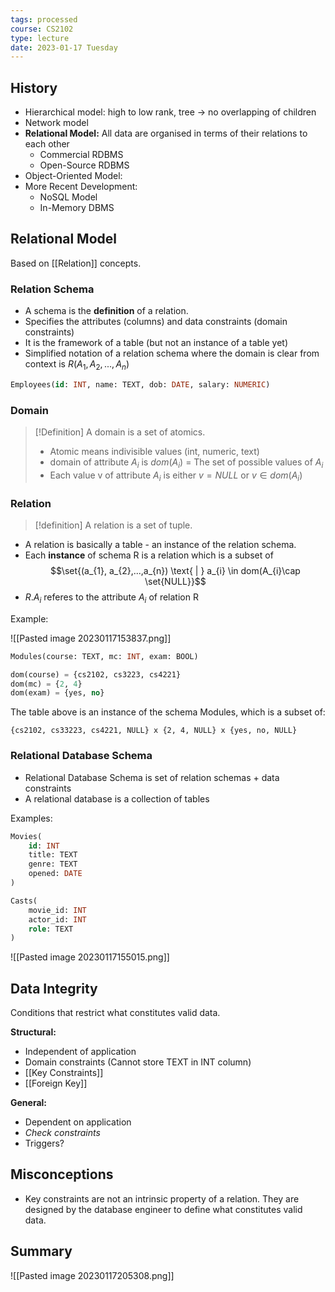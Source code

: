 ```yaml
---
tags: processed
course: CS2102
type: lecture
date: 2023-01-17 Tuesday
---
```


## History

- Hierarchical model: high to low rank, tree → no overlapping of children
- Network model
- **Relational Model:** All data are organised in terms of their relations to each other
	- Commercial RDBMS
	- Open-Source RDBMS
- Object-Oriented Model:
- More Recent Development:
	- NoSQL Model
	- In-Memory DBMS


## Relational Model

Based on [[Relation]] concepts.

### Relation Schema
- A schema is the **definition** of a relation.
- Specifies the attributes (columns) and data constraints (domain constraints)
- It is the framework of a table (but not an instance of a table yet)
- Simplified notation of a relation schema where the domain is clear from context is $R(A_1, A_{2}, ...,A_{n})$

```SQL
Employees(id: INT, name: TEXT, dob: DATE, salary: NUMERIC)
```

### Domain

>[!Definition]
> A domain is a set of atomics.
> - Atomic means indivisible values (int, numeric, text)
> - domain of attribute $A_i$ is $dom(A_i)$ = The set of possible values of $A_i$
> - Each value v of attribute $A_i$ is either $v = NULL$ or $v \in dom(A_{i})$
> 

### Relation

>[!definition]
>A relation is a set of tuple.

- A relation is basically a table - an instance of the relation schema. 
- Each **instance** of schema R is a relation which is a subset of $$\set{(a_{1}, a_{2},...,a_{n}) \text{ | } a_{i} \in dom(A_{i}\cap \set{NULL}}$$
- $R.A_i$ referes to the attribute $A_i$ of relation R

Example:

![[Pasted image 20230117153837.png]]

```SQL
Modules(course: TEXT, mc: INT, exam: BOOL)

dom(course) = {cs2102, cs3223, cs4221}
dom(mc) = {2, 4}
dom(exam) = {yes, no}
```

The table above is an instance of the schema Modules, which is a subset of:

`{cs2102, cs33223, cs4221, NULL} x {2, 4, NULL} x {yes, no, NULL}`

### Relational Database Schema

- Relational Database Schema is set of relation schemas + data constraints
- A relational database is a collection of tables

Examples:

```SQL
Movies(
	id: INT
	title: TEXT
	genre: TEXT
	opened: DATE
)

Casts(
	movie_id: INT
	actor_id: INT
	role: TEXT
)
```

![[Pasted image 20230117155015.png]]

## Data Integrity

Conditions that restrict what constitutes valid data.

**Structural:**
- Independent of application
- Domain constraints (Cannot store TEXT in INT column)
- [[Key Constraints]]
- [[Foreign Key]]

**General:**
- Dependent on application
- *Check constraints*
- Triggers?

## Misconceptions

- Key constraints are not an intrinsic property of a relation. They are designed by the database engineer to define what constitutes valid data.

## Summary

![[Pasted image 20230117205308.png]]